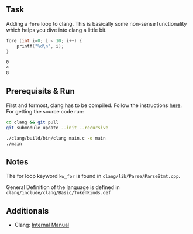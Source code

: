 ## Task

Adding a `fore` loop to clang. This is basically some non-sense functionality which helps you dive into clang a little bit.

```c
fore (int i=0; i < 10; i++) {
    printf("%d\n", i);
}
```

```bash
0
4
8
```

## Prerequisits & Run

First and formost, clang has to be compiled. Follow the instructions [here](). For getting the source code run:

```bash
cd clang && git pull
git submodule update --init --recursive
```

```bash
./clang/build/bin/clang main.c -o main
./main
```

## Notes

The for loop keyword `kw_for` is found in `clang/lib/Parse/ParseStmt.cpp`.

General Definition of the language is defined in `clang/include/clang/Basic/TokenKinds.def`


## Additionals

- Clang: [Internal Manual](https://clang.llvm.org/docs/InternalsManual.html)
